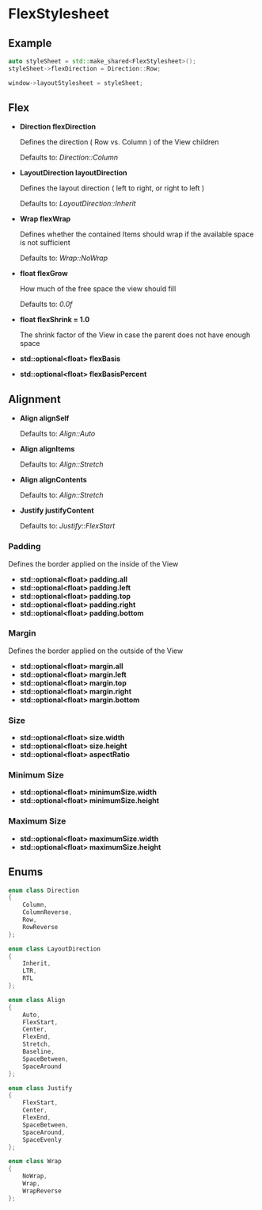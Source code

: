 # FlexStylesheet

## Example

```C++
auto styleSheet = std::make_shared<FlexStylesheet>();
styleSheet->flexDirection = Direction::Row;

window->layoutStylesheet = styleSheet;
```

## Flex

* **Direction flexDirection** 
	
	Defines the direction ( Row vs. Column ) of the View children

	Defaults to: *Direction::Column*

* **LayoutDirection layoutDirection**

	Defines the layout direction ( left to right, or right to left )

	Defaults to: *LayoutDirection::Inherit*

* **Wrap flexWrap**

	Defines whether the contained Items should wrap if the available space
	is not sufficient

	Defaults to: *Wrap::NoWrap*

* **float flexGrow**

	How much of the free space the view should fill

	Defaults to: *0.0f*

* **float flexShrink = 1.0**

	The shrink factor of the View in case the parent does not have enough space

* **std::optional<float\> flexBasis**
* **std::optional<float\> flexBasisPercent**

## Alignment

* **Align alignSelf**

	Defaults to: *Align::Auto*

* **Align alignItems**

	Defaults to: *Align::Stretch*

* **Align alignContents**

	Defaults to: *Align::Stretch*

* **Justify justifyContent**

	Defaults to: *Justify::FlexStart*

### Padding

Defines the border applied on the inside of the View

* **std::optional<float\> padding.all**
* **std::optional<float\> padding.left**
* **std::optional<float\> padding.top**
* **std::optional<float\> padding.right**
* **std::optional<float\> padding.bottom**

### Margin

Defines the border applied on the outside of the View

* **std::optional<float\> margin.all**
* **std::optional<float\> margin.left**
* **std::optional<float\> margin.top**
* **std::optional<float\> margin.right**
* **std::optional<float\> margin.bottom**


### Size

* **std::optional<float\> size.width**
* **std::optional<float\> size.height**
* **std::optional<float\> aspectRatio**


### Minimum Size

* **std::optional<float\> minimumSize.width**
* **std::optional<float\> minimumSize.height**

### Maximum Size

* **std::optional<float\> maximumSize.width**
* **std::optional<float\> maximumSize.height**

## Enums

```C++ tab="Direction"
enum class Direction
{
    Column,
    ColumnReverse,
    Row,
    RowReverse
};
```

```C++ tab="LayoutDirection"
enum class LayoutDirection
{
    Inherit,
    LTR,
    RTL
};
```

```C++ tab="Align"
enum class Align
{
    Auto,
    FlexStart,
    Center,
    FlexEnd,
    Stretch,
    Baseline,
    SpaceBetween,
    SpaceAround
};
```

```C++ tab="Justify"
enum class Justify
{
    FlexStart,
    Center,
    FlexEnd,
    SpaceBetween,
    SpaceAround,
    SpaceEvenly
};
```

```C++ tab="Wrap"
enum class Wrap
{
    NoWrap,
    Wrap,
    WrapReverse
};
```
